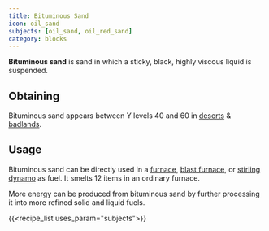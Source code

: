 ```yaml
---
title: Bituminous Sand
icon: oil_sand
subjects: [oil_sand, oil_red_sand]
category: blocks
---
```


**Bituminous sand** is sand in which a sticky, black, highly viscous liquid is suspended. 

Obtaining
---------

Bituminous sand appears between Y levels 40 and 60 in [deserts](https://minecraft.fandom.com/wiki/Desert) & [badlands](https://minecraft.fandom.com/wiki/Badlands).


Usage
-----

Bituminous sand can be directly used in a [furnace](https://minecraft.fandom.com/wiki/Furnace), [blast furnace](https://minecraft.fandom.com/wiki/Blast_Furnace), or [stirling dynamo](../../expansion/stirling-dynamo) as fuel. It smelts 12 items in an ordinary furnace. 

More energy can be produced from bituminous sand by further processing it into more refined solid and liquid fuels.

{{<recipe_list uses_param="subjects">}}